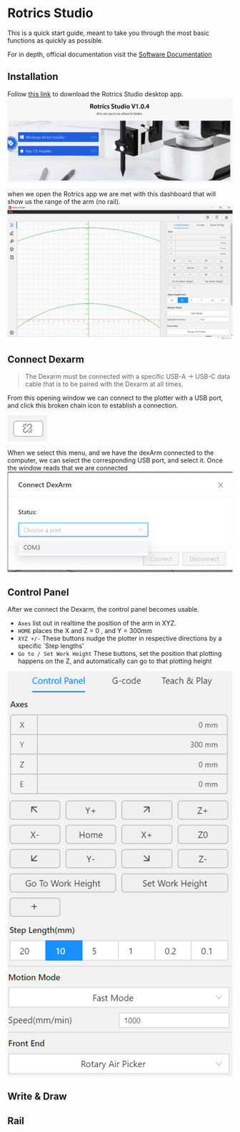 # Rotrics Studio
This is a quick start guide, meant to take you through the most basic functions as quickly as possible. 

For in depth, official documentation visit the [Software Documentation](https://manual.rotrics.com/product-overview/software-rotrics-studio)
## Installation
Follow [this link]('https://rotrics.com/pages/downloads'
) to download the Rotrics Studio desktop app.
![alt text](images/rotrics_studio_download_center.png)


when we open the Rotrics app we are met with this dashboard that will show us the range of the arm (no rail).
![alt text](images/rotrics_opening_window.png)
## Connect Dexarm  
>The Dexarm must be connected with a specific USB-A -> USB-C data cable that is to be paired with the Dexarm at all times.

From this opening window we can connect to the plotter with a USB port, and click this broken chain icon to establish a connection.  

![alt text](images/connect_dexarm_icon.png) 
 
When we select this menu, and we have the dexArm connected to the computer, we can select the corresponding USB port, and select it. Once the window reads that we are connected 
 ![alt text](<images/connect_window.png>)
## Control Panel
After we connect the Dexarm, the control panel becomes usable. 
- `Axes` list out in realtime the position of the arm in XYZ.
- `HOME` places the X and Z = 0 , and Y = 300mm 
- `XYZ +/-` These buttons nudge the plotter in respective directions by a specific `Step lengths'
- `Go to / Set Work Height` These buttons, set the position that plotting happens on the Z, and automatically can go to that plotting height 

![alt text](images/control_panel.png)
## Write & Draw

## Rail 
